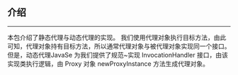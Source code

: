 ## 介绍

---

本包介绍了静态代理与动态代理的实现。
我们使用代理对象执行目标方法，由此可知，代理对象持有目标方法，所以通常代理对象与被代理对象实现同一个接口。
但是，动态代理JavaSe 为我们提供了规范~实现 InvocationHandler 接口，由该实现类执行逻辑，由 Proxy 对象 newProxyInstance
方法生成代理对象。
